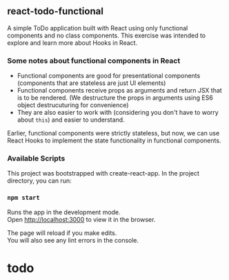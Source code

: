 ## react-todo-functional

A simple ToDo application built with React using only functional components and no class components. This exercise was intended to explore and learn more about Hooks in React.

### Some notes about functional components in React

* Functional components are good for presentational components (components that are stateless are just UI elements)
* Functional components receive props as arguments and return JSX that is to be rendered. (We destructure the props in arguments using ES6 object destrucuturing for convenience)
* They are also easier to work with (considering you don't have to worry about `this`) and easier to understand.

Earlier, functional components were strictly stateless, but now, we can use React Hooks to implement the state functionality in functional components.

### Available Scripts

This project was bootstrapped with create-react-app. In the project directory, you can run:

### `npm start`

Runs the app in the development mode.<br />
Open [http://localhost:3000](http://localhost:3000) to view it in the browser.

The page will reload if you make edits.<br />
You will also see any lint errors in the console.
# todo

